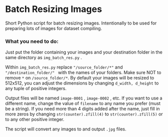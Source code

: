# Batch Resizing Images

Short Python script for batch resizing images. Intentionally to be used for preparing lots of images for dataset compiling.

### What you need to do:

Just put the folder containing your images and your destination folder in the same directory as ```img_batch_res.py``` . 

Within ````img_batch_res.py```` replace ```"/source_folder/*"``` and ```"/destination_folder/" ``` with the names of your folders.
Make sure NOT to remove ```*``` on ```/source_folder/*```.
By default your images will be resized to 512x512, you can adjust the dimensions by changing ```d_width, d_height``` to any tuple of positive integers.
 
Output files will be named ```image-0001``` , ```image-0002``` , etc. If you want to use a different name, change the value of ```filename``` to any name you prefer (must be a string). If you need more than 4 digits added after the name, just fill in more zeros by changing ```str(counter).zfill(4)``` to ```str(counter).zfill(5)``` or to any other positive integer.

The script will convert any images to and output ```.jpg``` files.

